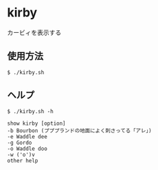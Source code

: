 # kirby
カービィを表示する

## 使用方法
``` shell
$ ./kirby.sh
```

## ヘルプ
``` shell
$ ./kirby.sh -h

show kirby [option]
-b Bourbon (プププランドの地面によく刺さってる「アレ」)
-e Waddle dee
-g Gordo
-o Waddle doo
-w ('o')v
other help
```
